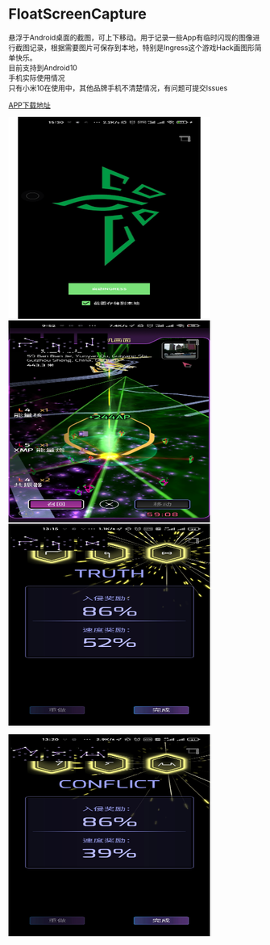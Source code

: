 # FloatScreenCapture
 悬浮于Android桌面的截图，可上下移动。用于记录一些App有临时闪现的图像进行截图记录，根据需要图片可保存到本地，特别是Ingress这个游戏Hack画图形简单快乐。
 <br/>
 目前支持到Android10
 <br/>
 手机实际使用情况
 <br/>
 只有小米10在使用中，其他品牌手机不清楚情况，有问题可提交lssues
 <br/>

[APP下载地址](https://github.com/New-Zero-Zero/FloatScreenCapture-master/blob/master/app/release/app-release.apk)  


 
 
<img src="https://github.com/New-Zero-Zero/FloatScreenCapture-master/blob/master/Image/Screenshot_2020-08-29-03-30-22.png" width="400" height="400" alt=""/><br/>
<img src="https://github.com/New-Zero-Zero/FloatScreenCapture-master/blob/master/Image/Screenshot_2020-08-29-09-52-40-630_com.nianticpro.jpg" width="400" height="400" alt=""/><br/>
<img src="https://github.com/New-Zero-Zero/FloatScreenCapture-master/blob/master/Image/Screenshot_2020-08-29-13-15-34-619_com.nianticpro.jpg" width="400" height="400" alt=""/><br/>

<img src="https://github.com/New-Zero-Zero/FloatScreenCapture-master/blob/master/Image/Screenshot_2020-08-29-13-20-51-243_com.nianticpro.jpg" width="400" height="400" alt=""/><br/>
